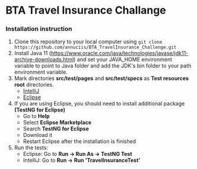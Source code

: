 # BTA Travel Insurance Challange
### Installation instruction
1. Clone this repository to your local computer using `git clone https://github.com/annuciis/BTA_TravelInsurance_Challenge.git`
2. Install Java 11 (https://www.oracle.com/java/technologies/javase/jdk11-archive-downloads.html) and set your JAVA_HOME environment variable to point to Java folder and add the JDK's bin folder to your path environment variable.
3. Mark directories **src/test/pages** and **src/test/specs** as **Test resources root** directories.
    - [IntelliJ](https://www.jetbrains.com/help/idea/testing.html#add-test-root)
    - [Eclipse](https://stackoverflow.com/a/62011172)
4. If you are using Eclipse, you should need to install additional package **(TestNG for Eclipse)**
    - Go to **Help**
    - Select **Eclipse Marketplace**
    - Search **TestNG for Eclipse**
    - Download it
    - Restart Eclipse after the installation is finished
5. Run the tests:
    - Eclipse: Go to **Run -> Run As -> TestNG Test**
    - IntelliJ: Go to **Run -> Run 'TravelInsuranceTest'**
      

  
